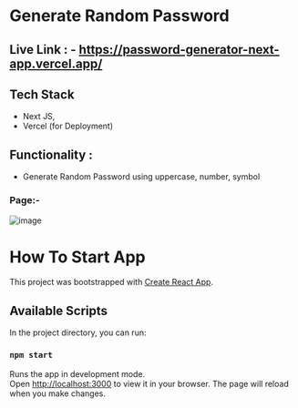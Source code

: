 # Generate Random Password

## Live Link : - https://password-generator-next-app.vercel.app/

## Tech Stack
- Next JS,
- Vercel (for Deployment)

## Functionality :
- Generate Random Password using uppercase, number, symbol


### Page:- 
![image](https://github.com/VishalBhuse/password_generator/assets/101569259/46f646d5-9623-423d-9eb2-71caef50e5f9)


# How To Start App
This project was bootstrapped with [Create React App](https://github.com/facebook/create-react-app).
## Available Scripts
In the project directory, you can run:
### `npm start`
Runs the app in development mode.\
Open [http://localhost:3000](http://localhost:3000) to view it in your browser.
The page will reload when you make changes.
